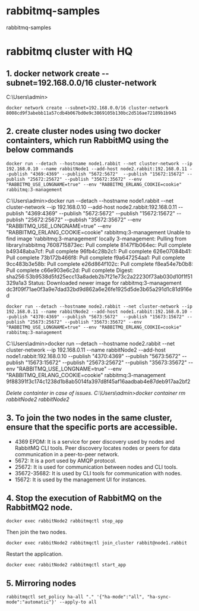 # rabbitmq-samples
rabbitmq-samples

# rabbitmq cluster with HQ
## 1. docker network create --subnet=192.168.0.0/16 cluster-network

C:\Users\admin>

    docker network create --subnet=192.168.0.0/16 cluster-network
    8008cd9f3abebb11a57cdb4b067bd0e9c3869105b130bc2d516ae72189b1b945

## 2. create cluster nodes using two docker containters, which run RabbitMQ using the below commands

    docker run --detach --hostname node1.rabbit --net cluster-network --ip 192.168.0.10 --name rabbitNode1 --add-host node2.rabbit:192.168.0.11 --publish "4369:4369" --publish "5672:5672"  --publish "15672:15672" --publish "25672:25672" --publish "35672:35672" --env "RABBITMQ_USE_LONGNAME=true" --env "RABBITMQ_ERLANG_COOKIE=cookie" rabbitmq:3-management

C:\Users\admin>docker run --detach --hostname node1.rabbit --net cluster-network --ip 192.168.0.10 --add-host node2.rabbit:192.168.0.11 --publish "4369:4369" --publish "5672:5672"  --publish "15672:15672" --publish "25672:25672" --publish "35672:35672" --env "RABBITMQ_USE_LONGNAME=true" --env "RABBITMQ_ERLANG_COOKIE=cookie" rabbitmq:3-management
Unable to find image 'rabbitmq:3-management' locally
3-management: Pulling from library/rabbitmq
7608715873ec: Pull complete
8147f1b064ec: Pull complete
b49348aba7cf: Pull complete
96fb4c28b2c1: Pull complete
626e07084b41: Pull complete
73b172b466f8: Pull complete
f9a647254aa1: Pull complete
9cc483b3e58b: Pull complete
e26d864f102c: Pull complete
f8ea54e7b0b8: Pull complete
c66e903e6c2d: Pull complete
Digest: sha256:53b9538d5fd25ecc13a8adeb2b7f21e73c2a22230f73ab030d10f1f51329a1a3
Status: Downloaded newer image for rabbitmq:3-management
dc3f09f71ae0f3a9e7dad32bd9d862a6e26fe1925d5de3b65a291d1c81d916ed

    docker run --detach --hostname node2.rabbit --net cluster-network --ip 192.168.0.11 --name rabbitNode2 --add-host node1.rabbit:192.168.0.10 --publish "4370:4369" --publish "5673:5672"  --publish "15673:15672" --publish "25673:25672" --publish "35673:35672" --env "RABBITMQ_USE_LONGNAME=true" --env "RABBITMQ_ERLANG_COOKIE=cookie" rabbitmq:3-management

C:\Users\admin>docker run --detach --hostname node2.rabbit --net cluster-network --ip 192.168.0.11 --name rabbitNode2 --add-host node1.rabbit:192.168.0.10 --publish "4370:4369" --publish "5673:5672"  --publish "15673:15672" --publish "25673:25672" --publish "35673:35672" --env "RABBITMQ_USE_LONGNAME=true" --env "RABBITMQ_ERLANG_COOKIE=cookie" rabbitmq:3-management
9f88391f3c174c1238d1b8ab5014fa397d8f45af16aadbab4e87deb917aa2bf2

*Delete containter in case of issues.
C:\Users\admin>docker container rm rabbitNode2
rabbitNode2* 


## 3. To join the two nodes in the same cluster, ensure that the specific ports are accessible. 

 - 4369 EPDM: It is a service for peer discovery used by nodes and
   RabbitMQ CLI tools. Peer discovery locates nodes or peers for data
   communication in a peer-to-peer network.
 - 5672: It is a port used by AMQP protocol.
 - 25672: It is used for communication between nodes and CLI tools.
 - 35672-35682: It is used by CLI tools for communication with nodes.
 - 15672: It is used by the management UI for instances.
## 4. Stop the execution of RabbitMQ on the RabbitMQ2 node.

    docker exec rabbitNode2 rabbitmqctl stop_app
Then join the two nodes.

    docker exec rabbitNode2 rabbitmqctl join_cluster rabbit@node1.rabbit
Restart the application.

    docker exec rabbitNode2 rabbitmqctl start_app

## 5. Mirroring nodes

    rabbitmqctl set_policy ha-all "." '{"ha-mode":"all", "ha-sync-mode":"automatic"}' --apply-to all
